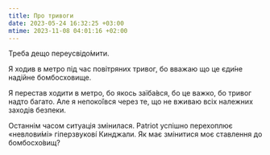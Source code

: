 ```yaml
---
title: Про тривоги
date: 2023-05-24 16:32:25 +03:00
mtime: 2023-11-08 04:01:16 +02:00
---
```


Треба дещо переусвідо́мити.

Я ходив в метро під час повітряних тривог, бо вважаю що це єди́не надійне бомбосховище.

Я перестав ходити в метро, бо якось заїба́вся, бо це важко, бо тривог надто багато. Але я непоко́ївся через те, що не вживаю всіх належних заходів безпеки.

Останнім часом ситуація змінилася. Patriot успішно перехоплює «невлови́мі» гіперзвукові́ Кинджали. Як має змінитися моє ставлення до бомбосхо́вищ?
